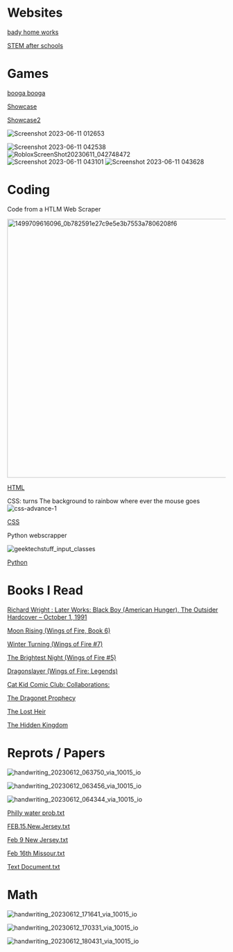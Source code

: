 # Websites

[bady home works](https://www.badyhomeworks.com/)

[STEM after schools](https://www.stemafterschools.info/)

# Games
[booga booga](https://www.roblox.com/games/13634201771/BOOGA-BOOGA-OVERHEAL)

[Showcase](https://www.roblox.com/games/4584230268/Mist)

[Showcase2](https://www.roblox.com/games/5326950832/Roblox-Realistic-Forest-Demo)



![Screenshot 2023-06-11 012653](https://github.com/itscomming/Websites/assets/4396254/cdf833d1-e083-4286-ac43-a376394f79e7)



![Screenshot 2023-06-11 042538](https://github.com/itscomming/Websites/assets/4396254/b9d03e2a-a02a-4986-923c-d818953af16c)
![RobloxScreenShot20230611_042748472](https://github.com/itscomming/Websites/assets/4396254/441c209d-c1cf-44b4-b7f6-c1b4e8b5b5f4)
![Screenshot 2023-06-11 043101](https://github.com/itscomming/Websites/assets/4396254/f51940ce-799a-46d2-81f8-bdbe5ccb9a3c)
![Screenshot 2023-06-11 043628](https://github.com/itscomming/Websites/assets/4396254/882ed10e-baeb-4baa-ac14-345e4758a8b9)


# Coding

 Code from a HTLM Web Scraper


<img width="595" alt="1499709616096_0b782591e27c9e5e3b7553a7806208f6" src="https://github.com/itscomming/Websites/assets/4396254/ead3f4f1-eb0d-4114-aa45-9d729e825b52">




[HTML](https://www.w3schools.com/html/)

CSS: turns The background to rainbow where ever the mouse goes
![css-advance-1](https://github.com/itscomming/Websites/assets/4396254/fac972a0-b7f5-43a2-b5a9-c40276fc0294)


[CSS](https://www.w3schools.com/css/)


Python webscrapper

![geektechstuff_input_classes](https://github.com/itscomming/Websites/assets/4396254/d6accddb-7231-49dc-b59e-ca9d7bf2a80f)

[Python](https://www.python.org/)


# Books I Read
[Richard Wright : Later Works: Black Boy (American Hunger), The Outsider Hardcover – October 1, 1991](https://www.amazon.com/Richard-Wright-American-Hunger-Outsider/dp/0940450674)

[Moon Rising (Wings of Fire, Book 6)](https://www.amazon.com/Moon-Rising-Wings-Fire-Book/dp/0545685362)

[Winter Turning (Wings of Fire #7) ](https://www.amazon.com/Winter-Turning-Wings-Fire-Book/dp/0545685397/)

[The Brightest Night (Wings of Fire #5)](https://www.amazon.com/Wings-Fire-Book-Five-Brightest/dp/0545349273/)

[Dragonslayer (Wings of Fire: Legends)](https://www.amazon.com/Dragonslayer-Wings-Fire-Tui-Sutherland/dp/1338214616/)

[Cat Kid Comic Club: Collaborations:](https://www.amazon.com/Cat-Kid-Comic-Club-Collaborations/dp/1338846620/)

[The Dragonet Prophecy ](https://www.amazon.com/Wings-Fire-Book-One-Dragonet/dp/0545349230/)

[The Lost Heir](https://www.amazon.com/Lost-Heir-Wings-Fire/dp/1338883208/)

[The Hidden Kingdom](https://www.amazon.com/Hidden-Kingdom-Wings-Fire/dp/1338883216)





# Reprots / Papers
![handwriting_20230612_063750_via_10015_io](https://github.com/itscomming/Websites/assets/4396254/7a7358d3-bd19-4b6e-bc7f-095aca882245)

![handwriting_20230612_063456_via_10015_io](https://github.com/itscomming/Websites/assets/4396254/56c1fa86-0b56-423d-921b-4a16094920dc)

![handwriting_20230612_064344_via_10015_io](https://github.com/itscomming/Websites/assets/4396254/7d1001f2-40eb-4ae2-8fa3-d3dd7920ae3d)


[Philly water prob.txt](https://github.com/itscomming/Websites/files/11714346/Philly.water.prob.txt)

[FEB.15.New.Jersey.txt](https://github.com/itscomming/Websites/files/11714380/FEB.15.New.Jersey.txt)

[Feb 9 New Jersey.txt](https://github.com/itscomming/Websites/files/11714396/Feb.9.New.Jersey.txt)

[Feb 16th Missour.txt](https://github.com/itscomming/Websites/files/11714391/Feb.16th.Missour.txt)

[Text Document.txt](https://github.com/itscomming/Websites/files/11714408/Text.Document.txt)

# Math
![handwriting_20230612_171641_via_10015_io](https://github.com/itscomming/Websites/assets/4396254/1e0ed692-5468-4648-aa08-145bf9e30d91)



![handwriting_20230612_170331_via_10015_io](https://github.com/itscomming/Websites/assets/4396254/e7269d60-6544-4304-9c03-6898b8db7960)


![handwriting_20230612_180431_via_10015_io](https://github.com/itscomming/Websites/assets/4396254/602a3939-148d-4a80-86cb-3f55491e9553)

